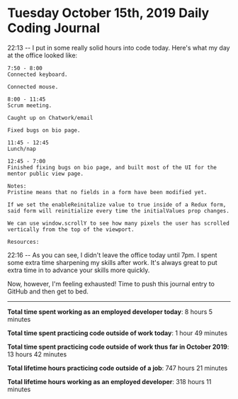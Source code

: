 # Tuesday October 15th, 2019 Daily Coding Journal

22:13 -- I put in some really solid hours into code today. Here's what my day at the office looked like:
```
7:50 - 8:00
Connected keyboard.

Connected mouse.

8:00 - 11:45
Scrum meeting.

Caught up on Chatwork/email

Fixed bugs on bio page.

11:45 - 12:45
Lunch/nap

12:45 - 7:00
Finished fixing bugs on bio page, and built most of the UI for the mentor public view page.

Notes:
Pristine means that no fields in a form have been modified yet.

If we set the enableReinitalize value to true inside of a Redux form, said form will reinitialize every time the initialValues prop changes.

We can use window.scrollY to see how many pixels the user has scrolled vertically from the top of the viewport.

Resources:
```
22:16 -- As you can see, I didn't leave the office today until 7pm. I spent some extra time sharpening my skills after work. It's always great to put extra time in to advance your skills more quickly.

Now, however, I'm feeling exhausted! Time to push this journal entry to GitHub and then get to bed.
___
**Total time spent working as an employed developer today**: 8 hours 5 minutes

**Total time spent practicing code outside of work today**: 1 hour 49 minutes

**Total time spent practicing code outside of work thus far in October 2019**: 13 hours 42 minutes

**Total lifetime hours practicing code outside of a job**: 747 hours 21 minutes

**Total lifetime hours working as an employed developer**: 318 hours 11 minutes